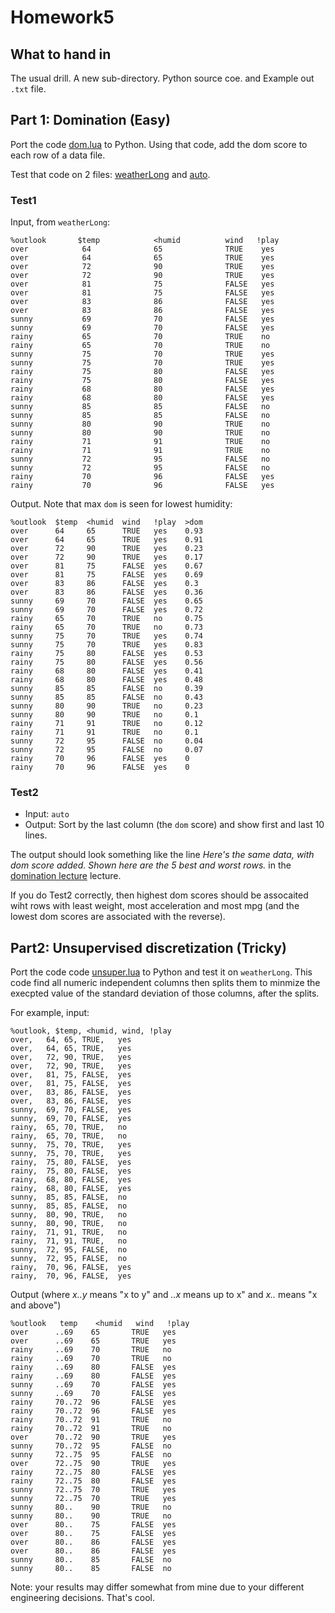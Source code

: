 # Homework5

## What to hand in

The usual drill. A new sub-directory. Python source coe. and Example out `.txt` file.

## Part 1: Domination (Easy)

Port the code [dom.lua](http://menzies.us/lean/dom.html) to Python. Using that code,
add the dom score to each row of a data file. 

Test that code on 2 files: 
[weatherLong](https://raw.githubusercontent.com/timm/lean/master/data/weatherLong.csv)
and 
[auto](https://raw.githubusercontent.com/timm/lean/master/data/auto.csv).

### Test1

Input, from `weatherLong`:

```
%outlook       $temp            <humid          wind   !play
over            64              65              TRUE    yes
over            64              65              TRUE    yes
over            72              90              TRUE    yes
over            72              90              TRUE    yes
over            81              75              FALSE   yes
over            81              75              FALSE   yes
over            83              86              FALSE   yes
over            83              86              FALSE   yes
sunny           69              70              FALSE   yes
sunny           69              70              FALSE   yes
rainy           65              70              TRUE    no
rainy           65              70              TRUE    no
sunny           75              70              TRUE    yes
sunny           75              70              TRUE    yes
rainy           75              80              FALSE   yes
rainy           75              80              FALSE   yes
rainy           68              80              FALSE   yes
rainy           68              80              FALSE   yes
sunny           85              85              FALSE   no
sunny           85              85              FALSE   no
sunny           80              90              TRUE    no
sunny           80              90              TRUE    no
rainy           71              91              TRUE    no
rainy           71              91              TRUE    no
sunny           72              95              FALSE   no
sunny           72              95              FALSE   no
rainy           70              96              FALSE   yes
rainy           70              96              FALSE   yes
```

Output. Note that max `dom` is seen for lowest humidity:

```
%outlook  $temp  <humid  wind   !play  >dom
over      64     65      TRUE   yes    0.93
over      64     65      TRUE   yes    0.91
over      72     90      TRUE   yes    0.23
over      72     90      TRUE   yes    0.17
over      81     75      FALSE  yes    0.67
over      81     75      FALSE  yes    0.69
over      83     86      FALSE  yes    0.3
over      83     86      FALSE  yes    0.36
sunny     69     70      FALSE  yes    0.65
sunny     69     70      FALSE  yes    0.72
rainy     65     70      TRUE   no     0.75
rainy     65     70      TRUE   no     0.73
sunny     75     70      TRUE   yes    0.74
sunny     75     70      TRUE   yes    0.83
rainy     75     80      FALSE  yes    0.53
rainy     75     80      FALSE  yes    0.56
rainy     68     80      FALSE  yes    0.41
rainy     68     80      FALSE  yes    0.48
sunny     85     85      FALSE  no     0.39
sunny     85     85      FALSE  no     0.43
sunny     80     90      TRUE   no     0.23
sunny     80     90      TRUE   no     0.1
rainy     71     91      TRUE   no     0.12
rainy     71     91      TRUE   no     0.1
sunny     72     95      FALSE  no     0.04
sunny     72     95      FALSE  no     0.07
rainy     70     96      FALSE  yes    0
rainy     70     96      FALSE  yes    0
```

### Test2

- Input: `auto`
- Output: Sort by the last column (the `dom` score) and show first and last 10 lines. 

The output should look something like
the line 
<em> Here's the same data, with dom score added. Shown here are the 5 best and worst rows.</em> in the
[domination lecture](https://txt.github.io/fss18/lectures/domination/) lecture. 

If you do Test2 correctly, then highest dom scores should be  assocaited wiht rows with least weight, most acceleration and most mpg (and the lowest dom scores are associated with the reverse).

## Part2: Unsupervised discretization (Tricky)

Port the code code [unsuper.lua](http://menzies.us/lean/unsuper.html) to Python
and test it on `weatherLong`. This code
find all numeric independent columns then splits them to minmize the execpted value of
the standard deviation of those columns, after the splits.

For example, input:


```
%outlook, $temp, <humid, wind, !play
over,	64,	65,	TRUE,	yes
over,	64,	65,	TRUE,	yes
over,	72,	90,	TRUE,	yes
over,	72,	90,	TRUE,	yes
over,	81,	75,	FALSE,	yes
over,	81,	75,	FALSE,	yes
over,	83,	86,	FALSE,	yes
over,	83,	86,	FALSE,	yes
sunny,	69,	70,	FALSE,	yes
sunny,	69,	70,	FALSE,	yes
rainy,	65,	70,	TRUE,	no
rainy,	65,	70,	TRUE,	no
sunny,	75,	70,	TRUE,	yes
sunny,	75,	70,	TRUE,	yes
rainy,	75,	80,	FALSE,	yes
rainy,	75,	80,	FALSE,	yes
rainy,	68,	80,	FALSE,	yes
rainy,	68,	80,	FALSE,	yes
sunny,	85,	85,	FALSE,	no
sunny,	85,	85,	FALSE,	no
sunny,	80,	90,	TRUE,	no
sunny,	80,	90,	TRUE,	no
rainy,	71,	91,	TRUE,	no
rainy,	71,	91,	TRUE,	no
sunny,	72,	95,	FALSE,	no
sunny,	72,	95,	FALSE,	no
rainy,	70,	96,	FALSE,	yes
rainy,	70,	96,	FALSE,	yes
```

Output (where _x..y_ means "x to y" and _..x_ means up to x" and _x.._ means "x and above")

```
%outlook   temp    <humid   wind   !play
over      ..69    65       TRUE   yes
over      ..69    65       TRUE   yes
rainy     ..69    70       TRUE   no
rainy     ..69    70       TRUE   no
rainy     ..69    80       FALSE  yes
rainy     ..69    80       FALSE  yes
sunny     ..69    70       FALSE  yes
sunny     ..69    70       FALSE  yes
rainy     70..72  96       FALSE  yes
rainy     70..72  96       FALSE  yes
rainy     70..72  91       TRUE   no
rainy     70..72  91       TRUE   no
over      70..72  90       TRUE   yes
sunny     70..72  95       FALSE  no
sunny     72..75  95       FALSE  no
over      72..75  90       TRUE   yes
rainy     72..75  80       FALSE  yes
rainy     72..75  80       FALSE  yes
sunny     72..75  70       TRUE   yes
sunny     72..75  70       TRUE   yes
sunny     80..    90       TRUE   no
sunny     80..    90       TRUE   no
over      80..    75       FALSE  yes
over      80..    75       FALSE  yes
over      80..    86       FALSE  yes
over      80..    86       FALSE  yes
sunny     80..    85       FALSE  no
sunny     80..    85       FALSE  no
```


Note: your results may differ somewhat from mine due to your different engineering decisions. That's cool.
